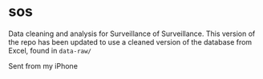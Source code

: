 # sos

Data cleaning and analysis for Surveillance of Surveillance. This version of the repo has been updated to use a cleaned version of the database from Excel, found in `data-raw/`

Sent from my iPhone